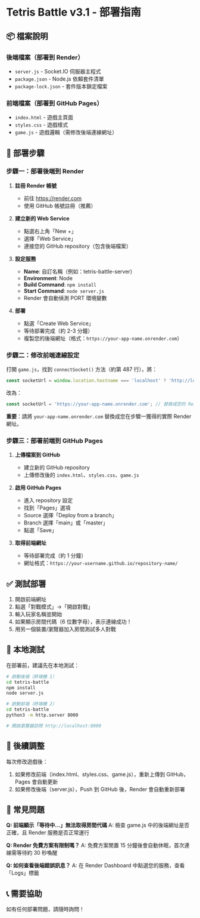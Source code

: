 # Tetris Battle v3.1 - 部署指南

## 📦 檔案說明

### 後端檔案（部署到 Render）
- `server.js` - Socket.IO 伺服器主程式
- `package.json` - Node.js 依賴套件清單
- `package-lock.json` - 套件版本鎖定檔案

### 前端檔案（部署到 GitHub Pages）
- `index.html` - 遊戲主頁面
- `styles.css` - 遊戲樣式
- `game.js` - 遊戲邏輯（需修改後端連線網址）

## 🚀 部署步驟

### 步驟一：部署後端到 Render

1. **註冊 Render 帳號**
   - 前往 https://render.com
   - 使用 GitHub 帳號註冊（推薦）

2. **建立新的 Web Service**
   - 點選右上角「New +」
   - 選擇「Web Service」
   - 連接您的 GitHub repository（包含後端檔案）

3. **設定服務**
   - **Name**: 自訂名稱（例如：tetris-battle-server）
   - **Environment**: Node
   - **Build Command**: `npm install`
   - **Start Command**: `node server.js`
   - Render 會自動偵測 PORT 環境變數

4. **部署**
   - 點選「Create Web Service」
   - 等待部署完成（約 2-3 分鐘）
   - 複製您的後端網址（格式：`https://your-app-name.onrender.com`）

### 步驟二：修改前端連線設定

打開 `game.js`，找到 `connectSocket()` 方法（約第 487 行），將：

```javascript
const socketUrl = window.location.hostname === 'localhost' ? 'http://localhost:3001' : window.location.origin;
```

改為：

```javascript
const socketUrl = 'https://your-app-name.onrender.com'; // 替換成您的 Render 後端網址
```

**重要**：請將 `your-app-name.onrender.com` 替換成您在步驟一獲得的實際 Render 網址。

### 步驟三：部署前端到 GitHub Pages

1. **上傳檔案到 GitHub**
   - 建立新的 GitHub repository
   - 上傳修改後的 `index.html`、`styles.css`、`game.js`

2. **啟用 GitHub Pages**
   - 進入 repository 設定
   - 找到「Pages」選項
   - Source 選擇「Deploy from a branch」
   - Branch 選擇「main」或「master」
   - 點選「Save」

3. **取得前端網址**
   - 等待部署完成（約 1 分鐘）
   - 網址格式：`https://your-username.github.io/repository-name/`

## ✅ 測試部署

1. 開啟前端網址
2. 點選「對戰模式」→「開啟對戰」
3. 輸入玩家名稱並開始
4. 如果顯示房間代碼（6 位數字母），表示連線成功！
5. 用另一個裝置/瀏覽器加入房間測試多人對戰

## 🔧 本地測試

在部署前，建議先在本地測試：

```bash
# 啟動後端（終端機 1）
cd tetris-battle
npm install
node server.js

# 啟動前端（終端機 2）
cd tetris-battle
python3 -m http.server 8000

# 開啟瀏覽器訪問 http://localhost:8000
```

## 📝 後續調整

每次修改遊戲後：
1. 如果修改前端（index.html、styles.css、game.js），重新上傳到 GitHub，Pages 會自動更新
2. 如果修改後端（server.js），Push 到 GitHub 後，Render 會自動重新部署

## 🐛 常見問題

**Q: 前端顯示「等待中...」無法取得房間代碼**
A: 檢查 game.js 中的後端網址是否正確，且 Render 服務是否正常運行

**Q: Render 免費方案有限制嗎？**
A: 免費方案閒置 15 分鐘後會自動休眠，首次連線需等待約 30 秒喚醒

**Q: 如何查看後端錯誤訊息？**
A: 在 Render Dashboard 中點選您的服務，查看「Logs」標籤

## 📞 需要協助

如有任何部署問題，請隨時詢問！
